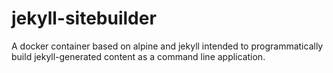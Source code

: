 # jekyll-sitebuilder
A docker container based on alpine and jekyll intended to programmatically build jekyll-generated content as a command line application.
